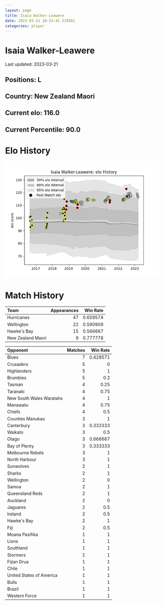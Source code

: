 ```yaml
---  
layout: page  
title: Isaia Walker-Leawere  
date: 2023-03-21 18:23:41.219501  
categories: player  
---
```

# Isaia Walker-Leawere


Last updated: 2023-03-21
## Positions: L

## Country: New Zealand Maori

## Current elo: 116.0

## Current Percentile: 90.0

# Elo History


![elo history](history_IsaiaWalker-Leawere.png)
# Match History


| Team              |   Appearances |   Win Rate |
|:------------------|--------------:|-----------:|
| Hurricanes        |            47 |   0.659574 |
| Wellington        |            22 |   0.590909 |
| Hawke's Bay       |            15 |   0.566667 |
| New Zealand Maori |             9 |   0.777778 |

| Opponent                 |   Matches |   Win Rate |
|:-------------------------|----------:|-----------:|
| Blues                    |         7 |   0.428571 |
| Crusaders                |         5 |   0        |
| Highlanders              |         5 |   1        |
| Brumbies                 |         5 |   0.2      |
| Tasman                   |         4 |   0.25     |
| Taranaki                 |         4 |   0.75     |
| New South Wales Waratahs |         4 |   1        |
| Manawatu                 |         4 |   0.75     |
| Chiefs                   |         4 |   0.5      |
| Counties Manukau         |         3 |   1        |
| Canterbury               |         3 |   0.333333 |
| Waikato                  |         3 |   0.5      |
| Otago                    |         3 |   0.666667 |
| Bay of Plenty            |         3 |   0.333333 |
| Melbourne Rebels         |         3 |   1        |
| North Harbour            |         3 |   1        |
| Sunwolves                |         2 |   1        |
| Sharks                   |         2 |   1        |
| Wellington               |         2 |   0        |
| Samoa                    |         2 |   1        |
| Queensland Reds          |         2 |   1        |
| Auckland                 |         2 |   0        |
| Jaguares                 |         2 |   0.5      |
| Ireland                  |         2 |   0.5      |
| Hawke's Bay              |         2 |   1        |
| Fiji                     |         2 |   0.5      |
| Moana Pasifika           |         1 |   1        |
| Lions                    |         1 |   1        |
| Southland                |         1 |   1        |
| Stormers                 |         1 |   1        |
| Fijian Drua              |         1 |   1        |
| Chile                    |         1 |   1        |
| United States of America |         1 |   1        |
| Bulls                    |         1 |   1        |
| Brazil                   |         1 |   1        |
| Western Force            |         1 |   1        |